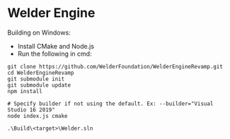 # Welder Engine

Building on Windows:
- Install CMake and Node.js
- Run the following in cmd:

```shell
git clone https://github.com/WelderFoundation/WelderEngineRevamp.git
cd WelderEngineRevamp
git submodule init
git submodule update
npm install

# Specify builder if not using the default. Ex: --builder="Visual Studio 16 2019"
node index.js cmake

.\Build\<target>\Welder.sln
```
